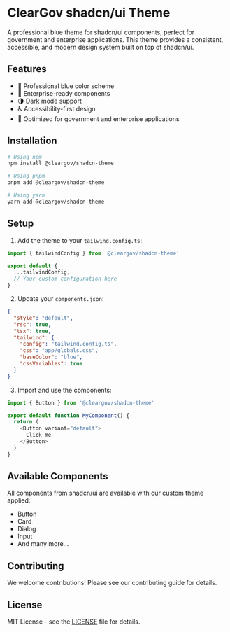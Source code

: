 # ClearGov shadcn/ui Theme

A professional blue theme for shadcn/ui components, perfect for government and enterprise applications. This theme provides a consistent, accessible, and modern design system built on top of shadcn/ui.

## Features

- 🎨 Professional blue color scheme
- 🏢 Enterprise-ready components
- 🌗 Dark mode support
- ♿ Accessibility-first design
- 🎯 Optimized for government and enterprise applications

## Installation

```bash
# Using npm
npm install @cleargov/shadcn-theme

# Using pnpm
pnpm add @cleargov/shadcn-theme

# Using yarn
yarn add @cleargov/shadcn-theme
```

## Setup

1. Add the theme to your `tailwind.config.ts`:

```typescript
import { tailwindConfig } from '@cleargov/shadcn-theme'

export default {
  ...tailwindConfig,
  // Your custom configuration here
}
```

2. Update your `components.json`:

```json
{
  "style": "default",
  "rsc": true,
  "tsx": true,
  "tailwind": {
    "config": "tailwind.config.ts",
    "css": "app/globals.css",
    "baseColor": "blue",
    "cssVariables": true
  }
}
```

3. Import and use the components:

```typescript
import { Button } from '@cleargov/shadcn-theme'

export default function MyComponent() {
  return (
    <Button variant="default">
      Click me
    </Button>
  )
}
```

## Available Components

All components from shadcn/ui are available with our custom theme applied:

- Button
- Card
- Dialog
- Input
- And many more...

## Contributing

We welcome contributions! Please see our contributing guide for details.

## License

MIT License - see the [LICENSE](LICENSE) file for details.
